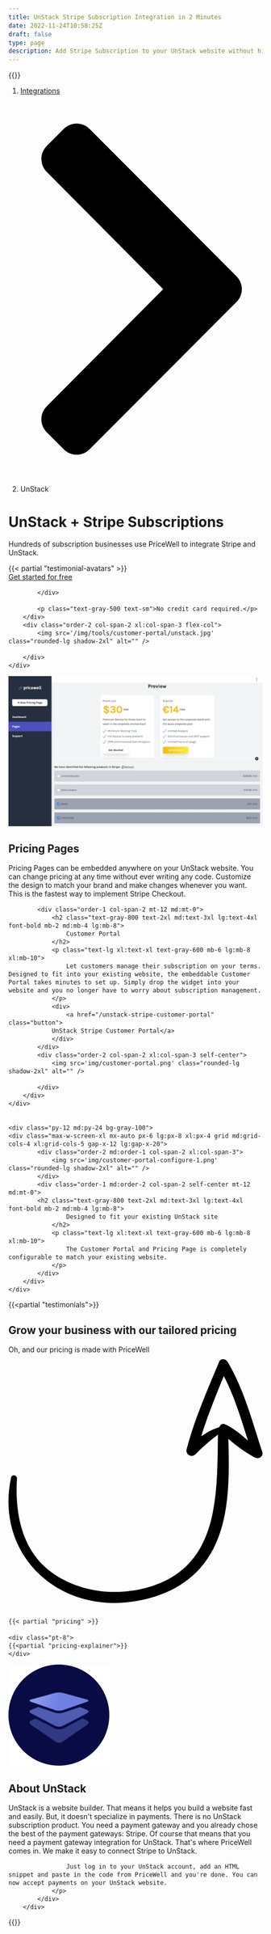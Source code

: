 ```yaml
---
title: UnStack Stripe Subscription Integration in 2 Minutes
date: 2022-11-24T10:58:25Z
draft: false
type: page
description: Add Stripe Subscription to your UnStack website without hiring a developer. No Code Stripe Subscription integration.
---
```

{{<rawhtml>}}
    <nav class="max-w-screen-xl mx-auto px-6 lg:px-8 xl:px-4 font-light text-gray-800" aria-label="Breadcrumb">
        <ol class="list-none p-0 inline-flex text-xs md:text-base">
            <li class="flex items-center">
            <a href="/integrations">Integrations</a>
            <svg class="fill-current w-3 h-3 mx-2" xmlns="http://www.w3.org/2000/svg" viewBox="0 0 320 512"><path d="M285.476 272.971L91.132 467.314c-9.373 9.373-24.569 9.373-33.941 0l-22.667-22.667c-9.357-9.357-9.375-24.522-.04-33.901L188.505 256 34.484 101.255c-9.335-9.379-9.317-24.544.04-33.901l22.667-22.667c9.373-9.373 24.569-9.373 33.941 0L285.475 239.03c9.373 9.372 9.373 24.568.001 33.941z"/></svg>
            </li>
            <li class="flex items-center">
            UnStack
            </li>
        </ol>
    </nav>
    <div class="py-12 md:py-24">
    <div class="max-w-screen-xl mx-auto px-6 lg:px-8 xl:px-4 grid md:grid-cols-4 xl:grid-cols-5 gap-x-12 lg:gap-x-20">
        <div class="order-1 col-span-2 self-center my-12 md:my-0">
            <h1 class="text-gray-800 text-3xl md:text-4xl lg:text-5xl font-bold mb-2 md:mb-4 lg:mb-8">
                UnStack + Stripe Subscriptions
            </h1>
            <p class="text-lg xl:text-xl font-normal text-gray-600 mb-2">
                    Hundreds of subscription businesses use PriceWell to integrate Stripe and UnStack.
                </p>
                {{< partial "testimonial-avatars" >}}
            <div class="flex space-x-4 mt-6">
                <a href="https://app.pricewell.io/register"
                    class="button"
                    data-analytics="Signup"
                >
                    Get started for free
                </a>
                
            </div>

            <p class="text-gray-500 text-sm">No credit card required.</p>
        </div>
        <div class="order-2 col-span-2 xl:col-span-3 flex-col">
            <img src='/img/tools/customer-portal/unstack.jpg' class="rounded-lg shadow-2xl" alt="" />

        </div>
    </div>

</div>
  <div class="py-12 md:py-24 bg-gray-100">
    <div class="max-w-screen-xl mx-auto px-6 lg:px-8 xl:px-4 grid md:grid-cols-4 xl:grid-cols-5 gap-x-12 lg:gap-x-20">
     <div class="order-2 md:order-1 col-span-2 xl:col-span-3">
                <img src='images/select-pricing-plans.png' class="rounded-lg shadow-2xl" alt="" />
            </div>
            <div class="order-1 md:order-2 col-span-2 self-center mt-12 md:mt-0">
            <h2 class="text-gray-800 text-2xl md:text-3xl lg:text-4xl font-bold mb-2 md:mb-4 lg:mb-8">
                    Pricing Pages
                </h2>
                <p class="text-lg xl:text-xl text-gray-600 mb-6 lg:mb-8 xl:mb-10">
                    Pricing Pages can be embedded anywhere on your UnStack website. You can change pricing at any time without ever writing any code. Customize the design to match your brand and make changes whenever you want. This is the fastest way to implement Stripe Checkout. 
                </p>
            </div>
        </div>
    </div>


<div class="py-12 md:py-24 pb-12 lg:pb-16 bg-gray-100">
    <div class="max-w-screen-xl mx-auto px-6 lg:px-8 xl:px-4 grid md:grid-cols-4 xl:grid-cols-5 gap-x-12 lg:gap-x-20">
            
            <div class="order-1 col-span-2 mt-12 md:mt-0">
                <h2 class="text-gray-800 text-2xl md:text-3xl lg:text-4xl font-bold mb-2 md:mb-4 lg:mb-8">
                    Customer Portal
                </h2>
                <p class="text-lg xl:text-xl text-gray-600 mb-6 lg:mb-8 xl:mb-10">
                    Let customers manage their subscription on your terms. Designed to fit into your existing website, the embeddable Customer Portal takes minutes to set up. Simply drop the widget into your website and you no longer have to worry about subscription management.
                </p>
                <div>
                    <a href="/unstack-stripe-customer-portal" class="button">
                UnStack Stripe Customer Portal</a>
                </div>
            </div>
            <div class="order-2 col-span-2 xl:col-span-3 self-center">
                <img src='img/customer-portal.png' class="rounded-lg shadow-2xl" alt="" />
                
            </div>
        </div>
    </div>


    <div class="py-12 md:py-24 bg-gray-100">
    <div class="max-w-screen-xl mx-auto px-6 lg:px-8 xl:px-4 grid md:grid-cols-4 xl:grid-cols-5 gap-x-12 lg:gap-x-20">
            <div class="order-2 md:order-1 col-span-2 xl:col-span-3">
                <img src='img/customer-portal-configure-1.png' class="rounded-lg shadow-2xl" alt="" />
            </div>
            <div class="order-1 md:order-2 col-span-2 self-center mt-12 md:mt-0">
            <h2 class="text-gray-800 text-2xl md:text-3xl lg:text-4xl font-bold mb-2 md:mb-4 lg:mb-8">
                    Designed to fit your existing UnStack site
                </h2>
                <p class="text-lg xl:text-xl text-gray-600 mb-6 lg:mb-8 xl:mb-10">
                    The Customer Portal and Pricing Page is completely configurable to match your existing website.
                </p>                
            </div>
        </div>
    </div>

{{<partial "testimonials">}}


<div class="bg-gray-100">
<div class="max-w-screen-xl mx-auto px-6 lg:px-8 xl:px-4 py-12 lg:py-16 xl:py-24">
    <div class="text-center mb-6 md:mb-8">
        <h2 id="pricing" class="text-black text-3xl md:text-4xl lg:text-5xl font-bold mb-2 md:mb-4">Grow your business with our tailored pricing</h2>
        <p class="text-lg xl:text-xl text-gray-800 relative w-1/2 m-auto">Oh, and our pricing is made with PriceWell <svg xmlns="http://www.w3.org/2000/svg" viewBox="0 0 372.136 372.136" class="w-12 ml-10 transform rotate-120 fill-current text-black"><path d="M371.682 143.271c-14.688-44.676-26.316-90.576-50.797-131.58-2.447-4.284-10.403-5.508-12.239 0-17.748 42.228-36.108 83.844-47.736 127.908-1.836 7.344 7.344 12.852 12.852 7.344 10.404-10.404 21.421-20.196 33.049-28.764-1.225 90.576 1.836 195.84-105.876 223.992-47.736 12.24-100.98 5.509-140.76-25.092C18.557 284.644 9.377 231.4 12.437 181.828c0-4.896-7.344-6.12-8.568-1.224-23.868 110.772 66.096 197.064 176.256 181.764 54.468-7.344 100.368-33.048 123.624-85.068 20.809-46.512 19.584-102.204 18.36-153 11.628 10.404 24.479 19.584 37.943 26.928 6.121 3.672 14.077-1.224 11.63-7.957zm-55.08-40.391c-3.672-1.224-6.12.612-7.345 3.672l-.611.612c-9.792 3.06-18.36 7.956-26.316 13.464 9.18-29.988 21.42-59.364 33.048-88.128 15.912 29.988 25.092 62.424 35.496 94.248-11.017-9.18-21.421-18.36-34.272-23.868z"/></svg></p>
    </div>

    {{< partial "pricing" >}}

    <div class="pt-8">
    {{<partial "pricing-explainer">}}
    </div>

</div>
</div>

<div class="bg-gradient-to-b from-gray-100 to-white lg:mb-16 xl:mb-24 py-12 lg:pt-20 relative overflow-hidden">
     <div class="max-w-screen-xl mx-auto px-6 lg:px-8 xl:px-4 grid md:grid-cols-3 gap-x-12 lg:gap-x-20">
            <div class="order-2 md:order-1 col-span-1">
                <img src='/img/tools/logos/unstack-logo.png' alt="UnStack logo" />
            </div>
            <div class="order-1 md:order-2 col-span-2 self-center mt-12 md:mt-0">
            <h2 class="text-gray-800 text-2xl md:text-3xl lg:text-4xl font-bold mb-2 md:mb-4 lg:mb-8">
                   About UnStack
                </h2>
                <p class="text-lg xl:text-xl text-gray-600 mb-6 lg:mb-8 xl:mb-10 font-light">
                    UnStack is a website builder. That means it helps you build a website fast and easily. But, it doesn't specialize in payments. There is no UnStack subscription product. You need a payment gateway and you already chose the best of the payment gateways: Stripe. Of course that means that you need a payment gateway integration for UnStack. That's where PriceWell comes in. We make it easy to connect Stripe to UnStack.

                    Just log in to your UnStack account, add an HTML snippet and paste in the code from PriceWell and you're done. You can now accept payments on your UnStack website.
                </p>
            </div>
        </div>
</div>

{{</rawhtml>}}